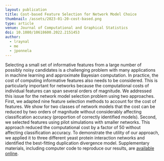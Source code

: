 ```yaml
---
layout: publication
title: Cost-based Feature Selection for Network Model Choice
thumbnail: /assets/2023-01-20-cost-based.png
type: article
venue: Journal of Computational and Graphical Statistics
doi: 10.1080/10618600.2022.2151453
author:
  - lraynal
  - me
  - jponnela
---
```


Selecting a small set of informative features from a large number of possibly noisy candidates is a challenging problem with many applications in machine learning and approximate Bayesian computation. In practice, the cost of computing informative features also needs to be considered. This is particularly important for networks because the computational costs of individual features can span several orders of magnitude. We addressed this issue for the network model selection problem using two approaches. First, we adapted nine feature selection methods to account for the cost of features. We show for two classes of network models that the cost can be reduced by two orders of magnitude without considerably affecting classification accuracy (proportion of correctly identified models). Second, we selected features using pilot simulations with smaller networks. This approach reduced the computational cost by a factor of 50 without affecting classification accuracy. To demonstrate the utility of our approach, we applied it to three different yeast protein interaction networks and identified the best-fitting duplication divergence model. Supplementary materials, including computer code to reproduce our results, are [available online](https://github.com/tillahoffmann/net-summary-selection).

